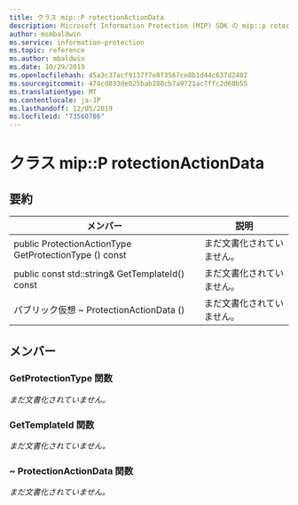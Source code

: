 ```yaml
---
title: クラス mip::P rotectionActionData
description: Microsoft Information Protection (MIP) SDK の mip::p rotectionactiondata クラスについて説明します。
author: msmbaldwin
ms.service: information-protection
ms.topic: reference
ms.author: mbaldwin
ms.date: 10/29/2019
ms.openlocfilehash: 45a3c37acf9137f7e8f3567ce8b1d44c637d2402
ms.sourcegitcommit: 474cd033de025bab280cb7a9721ac7ffc2d60b55
ms.translationtype: MT
ms.contentlocale: ja-JP
ms.lasthandoff: 12/05/2019
ms.locfileid: "73560786"
---
```

# <a name="class-mipprotectionactiondata"></a>クラス mip::P rotectionActionData 
  
## <a name="summary"></a>要約
 メンバー                        | 説明                                
--------------------------------|---------------------------------------------
public ProtectionActionType GetProtectionType () const  | まだ文書化されていません。
public const std::string& GetTemplateId() const  | まだ文書化されていません。
パブリック仮想 ~ ProtectionActionData ()  | まだ文書化されていません。
  
## <a name="members"></a>メンバー
  
### <a name="getprotectiontype-function"></a>GetProtectionType 関数
_まだ文書化されていません。_

  
### <a name="gettemplateid-function"></a>GetTemplateId 関数
_まだ文書化されていません。_

  
### <a name="protectionactiondata-function"></a>~ ProtectionActionData 関数
_まだ文書化されていません。_
